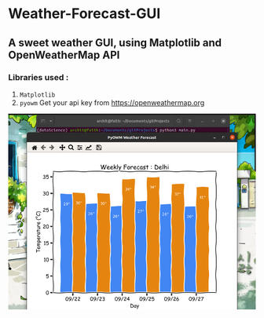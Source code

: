 # Weather-Forecast-GUI
## A sweet weather GUI, using Matplotlib and OpenWeatherMap API

### Libraries used : 
1. `Matplotlib`
2. `pyowm`  Get your api key from https://openweathermap.org

![GUI](https://github.com/Architrixs/Weather-Forecast-GUI/blob/main/Weather_GUI_image.png)
